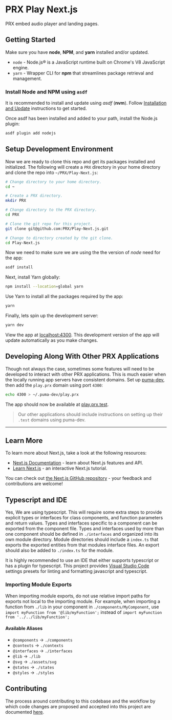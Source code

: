 # PRX Play Next.js

PRX embed audio player and landing pages.

## Getting Started

Make sure you have **node**, **NPM**, and **yarn** installed and/or updated.

- `node` - Node.js® is a JavaScript runtime built on Chrome's V8 JavaScript engine.
- `yarn` - Wrapper CLI for **npm** that streamlines package retrieval and management.

### Install Node and NPM using `asdf`

It is recommended to install and update using _asdf_ (**nvm**). Follow [Installation and Update](https://github.com/PRX/internal/wiki/Guide:-Local-Development-Environment#install-asdf) instructions to get started.

Once asdf has been installed and added to your path, install the Node.js plugin:

```bash
asdf plugin add nodejs
```

## Setup Development Environment

Now we are ready to clone this repo and get its packages installed and initialized. The following will create a `PRX` directory in your home directory and clone the repo into `~/PRX/Play-Next.js`:

```bash
# Change directory to your home directory.
cd ~

# Create a PRX directory.
mkdir PRX

# Change directory to the PRX directory.
cd PRX

# Clone the git repo for this project.
git clone git@github.com:PRX/Play-Next.js.git

# Change to directory created by the git clone.
cd Play-Next.js
```

Now we need to make sure we are using the the version of _node_ need for the app:

```bash
asdf install
```

Next, install Yarn globally:

```bash
npm install --location=global yarn
```

Use Yarn to install all the packages required by the app:

```bash
yarn
```

Finally, lets spin up the development server:

```bash
yarn dev
```

View the app at [localhost:4300](https://localhost:4300). This development version of the app will update automatically as you make changes.

## Developing Along With Other PRX Applications

Though not always the case, sometimes some features will need to be developed to interact with other PRX applications. This is much easier when the locally running app servers have consistent domains. Set up [puma-dev](https://github.com/PRX/internal/wiki/Guide:-Local-Development-Environment#install-puma-dev), then add the `play.prx` domain using port `4300`:

```bash
echo 4300 > ~/.puma-dev/play.prx
```

The app should now be available at [play.prx.test](http://play.prx.test).

> Our other applications should include instructions on setting up their `.test` domains using puma-dev.

---

## Learn More

To learn more about Next.js, take a look at the following resources:

- [Next.js Documentation](https://nextjs.org/docs) - learn about Next.js features and API.
- [Learn Next.js](https://nextjs.org/learn) - an interactive Next.js tutorial.

You can check out [the Next.js GitHub repository](https://github.com/vercel/next.js/) - your feedback and contributions are welcome!

## Typescript and IDE

Yes, We are using typescript. This will require some extra steps to provide explicit types or interfaces for class components, and function parameters and return values. Types and interfaces specific to a component can be exported from the component file. Types and interfaces used by more than one component should be defined in `./interfaces` and organized into its own module directory. Module directories should include a `index.ts` that exports the exported entities from that modules interface files. An export should also be added to `./index.ts` for the module.

It is highly recommended to use an IDE that either supports typescript or has a plugin for typescript. This project provides [Visual Studio Code](https://code.visualstudio.com/) settings presets for linting and formatting javascript and typescript.

### Importing Module Exports

When importing module exports, do not use relative import paths for exports not local to the importing module. For example, when importing a function from `./lib` in your component in `./components/MyComponent`, use `import myFunction from '@lib/myFunction';` instead of `import myFunction from '../../lib/myFunction';`

#### Available Aliases

- `@components` -> `./components`
- `@contexts` -> `./contexts`
- `@interfaces` -> `./interfaces`
- `@lib` -> `./lib`
- `@svg` -> `./assets/svg`
- `@states` -> `./states`
- `@styles` -> `./styles`

## Contributing

The process around contributing to this codebase and the workflow by which code changes are proposed and accepted into this project are documented [here](./.github/CONTRIBUTING.md).
